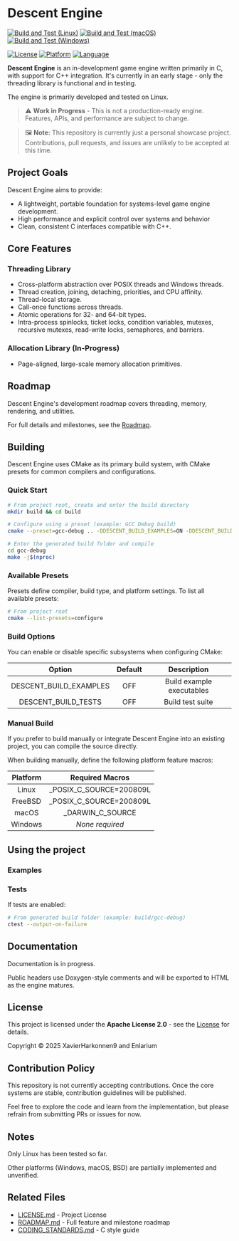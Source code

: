 # Descent Engine

[![Build and Test (Linux)](https://github.com/Enlarium/descent-engine/actions/workflows/build-linux.yml/badge.svg)](https://github.com/Enlarium/descent-engine/actions/workflows/build-linux.yml)
[![Build and Test (macOS)](https://github.com/Enlarium/descent-engine/actions/workflows/build-macos.yml/badge.svg)](https://github.com/Enlarium/descent-engine/actions/workflows/build-macos.yml)
[![Build and Test (Windows)](https://github.com/Enlarium/descent-engine/actions/workflows/build-windows.yml/badge.svg)](https://github.com/Enlarium/descent-engine/actions/workflows/build-windows.yml)

[![License](https://img.shields.io/badge/license-Apache--2.0-blue.svg)](./LICENSE)
[![Platform](https://img.shields.io/badge/platform-Linux%20%7C%20freeBSD%20%7C%20macOS%20%7C%20Windows-lightgrey.svg)]()
[![Language](https://img.shields.io/badge/language-C-green.svg)]()


**Descent Engine** is an in-development game engine written primarily in C, with support for C++ integration. It's currently in an early stage - only the threading library is functional and in testing.

The engine is primarily developed and tested on Linux.

> ⚠️ **Work in Progress** - This is not a production-ready engine. Features, APIs, and performance are subject to change.

> 🖼️ **Note:** This repository is currently just a personal showcase project. Contributions, pull requests, and issues are unlikely to be accepted at this time.

## Project Goals

Descent Engine aims to provide:
- A lightweight, portable foundation for systems-level game engine development.
- High performance and explicit control over systems and behavior
- Clean, consistent C interfaces compatible with C++.

## Core Features

### Threading Library

- Cross-platform abstraction over POSIX threads and Windows threads.
- Thread creation, joining, detaching, priorities, and CPU affinity.
- Thread-local storage.
- Call-once functions across threads.
- Atomic operations for 32- and 64-bit types.
- Intra-process spinlocks, ticket locks, condition variables, mutexes, recursive mutexes, read-write locks, semaphores, and barriers.

### Allocation Library (In-Progress)

- Page-aligned, large-scale memory allocation primitives.

## Roadmap

Descent Engine's development roadmap covers threading, memory, rendering, and utilities.

For full details and milestones, see the [Roadmap](./ROADMAP.md).

## Building

Descent Engine uses CMake as its primary build system, with CMake presets for common compilers and configurations.

### Quick Start

```sh
# From project root, create and enter the build directory
mkdir build && cd build

# Configure using a preset (example: GCC Debug build)
cmake --preset=gcc-debug .. -DDESCENT_BUILD_EXAMPLES=ON -DDESCENT_BUILD_TESTS=ON

# Enter the generated build folder and compile
cd gcc-debug
make -j$(nproc)
```

### Available Presets

Presets define compiler, build type, and platform settings. To list all available presets:

```sh
# From project root
cmake --list-presets=configure
```

### Build Options

You can enable or disable specific subsystems when configuring CMake:

|         Option         | Default |        Description        |
|:----------------------:|:-------:|:-------------------------:|
| DESCENT_BUILD_EXAMPLES |   OFF   | Build example executables |
|  DESCENT_BUILD_TESTS   |   OFF   |     Build test suite      |

### Manual Build

If you prefer to build manually or integrate Descent Engine into an existing project, you can compile the source directly.

When building manually, define the following platform feature macros:

| Platform |     Required Macros     |
|:--------:|:-----------------------:|
|  Linux   | _POSIX_C_SOURCE=200809L |
| FreeBSD  | _POSIX_C_SOURCE=200809L |
|  macOS   |    _DARWIN_C_SOURCE     |
| Windows  |     *None required*     |

## Using the project

### Examples

### Tests

If tests are enabled:

```sh
# From generated build folder (example: build/gcc-debug)
ctest --output-on-failure
```

## Documentation

Documentation is in progress.

Public headers use Doxygen-style comments and will be exported to HTML as the engine matures.

## License

This project is licensed under the **Apache License 2.0** - see the [License](./LICENSE) for details.

Copyright © 2025 XavierHarkonnen9 and Enlarium

## Contribution Policy

This repository is not currently accepting contributions. Once the core systems are stable, contribution guidelines will be published.

Feel free to explore the code and learn from the implementation, but please refrain from submitting PRs or issues for now.

## Notes

Only Linux has been tested so far.

Other platforms (Windows, macOS, BSD) are partially implemented and unverified.

## Related Files

- [LICENSE.md](./LICENSE.md) - Project License
- [ROADMAP.md](./ROADMAP.md) - Full feature and milestone roadmap
- [CODING_STANDARDS.md](./CODING_STANDARDS.md) - C style guide
<!-- - [docs/](./docs/) - Engine documentation (WIP) -->